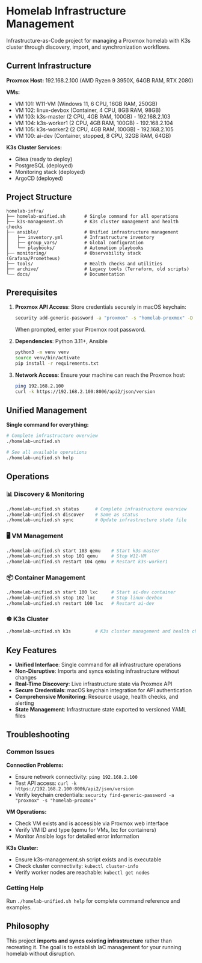 # Homelab Infrastructure Management

Infrastructure-as-Code project for managing a Proxmox homelab with K3s cluster through discovery, import, and synchronization workflows.

## Current Infrastructure

**Proxmox Host:** 192.168.2.100 (AMD Ryzen 9 3950X, 64GB RAM, RTX 2080)

**VMs:**
- VM 101: W11-VM (Windows 11, 6 CPU, 16GB RAM, 250GB)
- VM 102: linux-devbox (Container, 4 CPU, 8GB RAM, 98GB)
- VM 103: k3s-master (2 CPU, 4GB RAM, 100GB) - 192.168.2.103
- VM 104: k3s-worker1 (2 CPU, 4GB RAM, 100GB) - 192.168.2.104
- VM 105: k3s-worker2 (2 CPU, 4GB RAM, 100GB) - 192.168.2.105
- VM 100: ai-dev (Container, stopped, 8 CPU, 32GB RAM, 64GB)

**K3s Cluster Services:**
- Gitea (ready to deploy)
- PostgreSQL (deployed)
- Monitoring stack (deployed)
- ArgoCD (deployed)

## Project Structure

```
homelab-infra/
├── homelab-unified.sh       # Single command for all operations
├── k3s-management.sh        # K3s cluster management and health checks
├── ansible/                 # Unified infrastructure management
│   ├── inventory.yml        # Infrastructure inventory
│   ├── group_vars/          # Global configuration
│   └── playbooks/           # Automation playbooks
├── monitoring/              # Observability stack (Grafana/Prometheus)
├── tools/                   # Health checks and utilities
├── archive/                 # Legacy tools (Terraform, old scripts)
└── docs/                    # Documentation
```

## Prerequisites

1. **Proxmox API Access**: Store credentials securely in macOS keychain:
   ```bash
   security add-generic-password -a "proxmox" -s "homelab-proxmox" -D "Proxmox API (root@192.168.2.100:8006)" -w
   ```
   When prompted, enter your Proxmox root password.

2. **Dependencies**: Python 3.11+, Ansible
   ```bash
   python3 -m venv venv
   source venv/bin/activate
   pip install -r requirements.txt
   ```

3. **Network Access**: Ensure your machine can reach the Proxmox host:
   ```bash
   ping 192.168.2.100
   curl -k https://192.168.2.100:8006/api2/json/version
   ```

## Unified Management

**Single command for everything:**

```bash
# Complete infrastructure overview
./homelab-unified.sh

# See all available operations
./homelab-unified.sh help
```

## Operations

### 📊 **Discovery & Monitoring**
```bash
./homelab-unified.sh status      # Complete infrastructure overview
./homelab-unified.sh discover    # Same as status
./homelab-unified.sh sync        # Update infrastructure state file
```

### 🖥️ **VM Management**
```bash
./homelab-unified.sh start 103 qemu    # Start k3s-master
./homelab-unified.sh stop 101 qemu     # Stop W11-VM
./homelab-unified.sh restart 104 qemu  # Restart k3s-worker1
```

### 📦 **Container Management**
```bash
./homelab-unified.sh start 100 lxc     # Start ai-dev container
./homelab-unified.sh stop 102 lxc      # Stop linux-devbox
./homelab-unified.sh restart 100 lxc   # Restart ai-dev
```

### ☸️ **K3s Cluster**
```bash
./homelab-unified.sh k3s         # K3s cluster management and health checks
```

## Key Features

- **Unified Interface**: Single command for all infrastructure operations
- **Non-Disruptive**: Imports and syncs existing infrastructure without changes
- **Real-Time Discovery**: Live infrastructure state via Proxmox API
- **Secure Credentials**: macOS keychain integration for API authentication
- **Comprehensive Monitoring**: Resource usage, health checks, and alerting
- **State Management**: Infrastructure state exported to versioned YAML files

## Troubleshooting

### Common Issues

**Connection Problems:**
- Ensure network connectivity: `ping 192.168.2.100`
- Test API access: `curl -k https://192.168.2.100:8006/api2/json/version`
- Verify keychain credentials: `security find-generic-password -a "proxmox" -s "homelab-proxmox"`

**VM Operations:**
- Check VM exists and is accessible via Proxmox web interface
- Verify VM ID and type (qemu for VMs, lxc for containers)
- Monitor Ansible logs for detailed error information

**K3s Cluster:**
- Ensure k3s-management.sh script exists and is executable
- Check cluster connectivity: `kubectl cluster-info`
- Verify worker nodes are reachable: `kubectl get nodes`

### Getting Help

Run `./homelab-unified.sh help` for complete command reference and examples.

## Philosophy

This project **imports and syncs existing infrastructure** rather than recreating it. The goal is to establish IaC management for your running homelab without disruption.